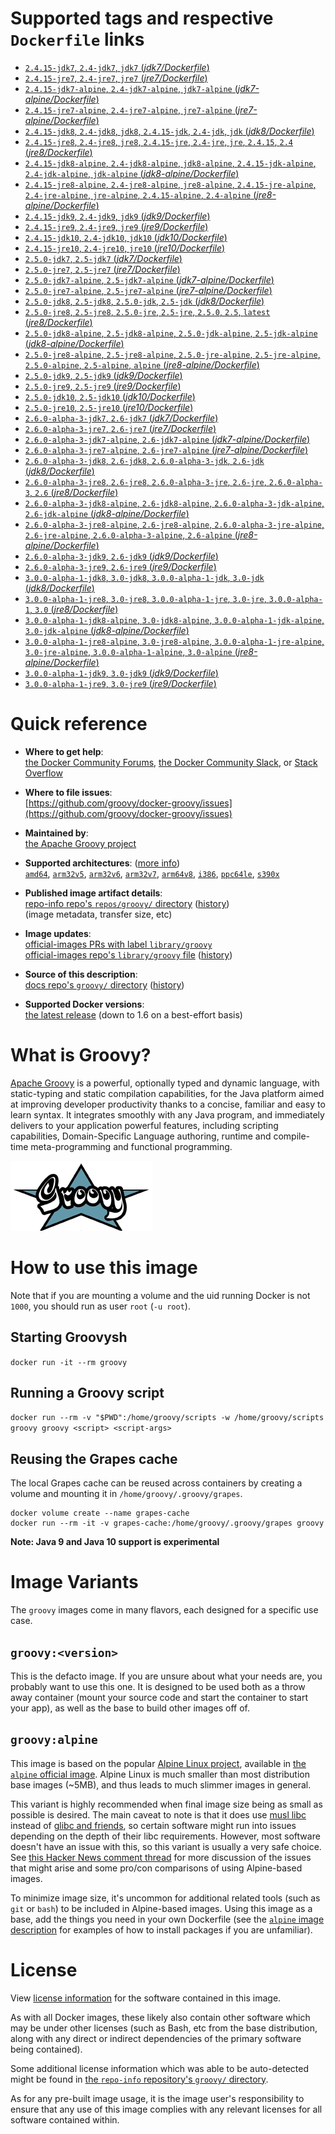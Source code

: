 <!--

********************************************************************************

WARNING:

    DO NOT EDIT "groovy/README.md"

    IT IS AUTO-GENERATED

    (from the other files in "groovy/" combined with a set of templates)

********************************************************************************

-->

# Supported tags and respective `Dockerfile` links

-	[`2.4.15-jdk7`, `2.4-jdk7`, `jdk7` (*jdk7/Dockerfile*)](https://github.com/groovy/docker-groovy/blob/420f3af36206e1e6ddb1b715bfcc9f0591c8501f/jdk7/Dockerfile)
-	[`2.4.15-jre7`, `2.4-jre7`, `jre7` (*jre7/Dockerfile*)](https://github.com/groovy/docker-groovy/blob/420f3af36206e1e6ddb1b715bfcc9f0591c8501f/jre7/Dockerfile)
-	[`2.4.15-jdk7-alpine`, `2.4-jdk7-alpine`, `jdk7-alpine` (*jdk7-alpine/Dockerfile*)](https://github.com/groovy/docker-groovy/blob/420f3af36206e1e6ddb1b715bfcc9f0591c8501f/jdk7-alpine/Dockerfile)
-	[`2.4.15-jre7-alpine`, `2.4-jre7-alpine`, `jre7-alpine` (*jre7-alpine/Dockerfile*)](https://github.com/groovy/docker-groovy/blob/420f3af36206e1e6ddb1b715bfcc9f0591c8501f/jre7-alpine/Dockerfile)
-	[`2.4.15-jdk8`, `2.4-jdk8`, `jdk8`, `2.4.15-jdk`, `2.4-jdk`, `jdk` (*jdk8/Dockerfile*)](https://github.com/groovy/docker-groovy/blob/420f3af36206e1e6ddb1b715bfcc9f0591c8501f/jdk8/Dockerfile)
-	[`2.4.15-jre8`, `2.4-jre8`, `jre8`, `2.4.15-jre`, `2.4-jre`, `jre`, `2.4.15`, `2.4` (*jre8/Dockerfile*)](https://github.com/groovy/docker-groovy/blob/420f3af36206e1e6ddb1b715bfcc9f0591c8501f/jre8/Dockerfile)
-	[`2.4.15-jdk8-alpine`, `2.4-jdk8-alpine`, `jdk8-alpine`, `2.4.15-jdk-alpine`, `2.4-jdk-alpine`, `jdk-alpine` (*jdk8-alpine/Dockerfile*)](https://github.com/groovy/docker-groovy/blob/420f3af36206e1e6ddb1b715bfcc9f0591c8501f/jdk8-alpine/Dockerfile)
-	[`2.4.15-jre8-alpine`, `2.4-jre8-alpine`, `jre8-alpine`, `2.4.15-jre-alpine`, `2.4-jre-alpine`, `jre-alpine`, `2.4.15-alpine`, `2.4-alpine` (*jre8-alpine/Dockerfile*)](https://github.com/groovy/docker-groovy/blob/420f3af36206e1e6ddb1b715bfcc9f0591c8501f/jre8-alpine/Dockerfile)
-	[`2.4.15-jdk9`, `2.4-jdk9`, `jdk9` (*jdk9/Dockerfile*)](https://github.com/groovy/docker-groovy/blob/420f3af36206e1e6ddb1b715bfcc9f0591c8501f/jdk9/Dockerfile)
-	[`2.4.15-jre9`, `2.4-jre9`, `jre9` (*jre9/Dockerfile*)](https://github.com/groovy/docker-groovy/blob/420f3af36206e1e6ddb1b715bfcc9f0591c8501f/jre9/Dockerfile)
-	[`2.4.15-jdk10`, `2.4-jdk10`, `jdk10` (*jdk10/Dockerfile*)](https://github.com/groovy/docker-groovy/blob/420f3af36206e1e6ddb1b715bfcc9f0591c8501f/jdk10/Dockerfile)
-	[`2.4.15-jre10`, `2.4-jre10`, `jre10` (*jre10/Dockerfile*)](https://github.com/groovy/docker-groovy/blob/420f3af36206e1e6ddb1b715bfcc9f0591c8501f/jre10/Dockerfile)
-	[`2.5.0-jdk7`, `2.5-jdk7` (*jdk7/Dockerfile*)](https://github.com/groovy/docker-groovy/blob/0b041ffb39ee812c7115260ba8e8b835495efa10/jdk7/Dockerfile)
-	[`2.5.0-jre7`, `2.5-jre7` (*jre7/Dockerfile*)](https://github.com/groovy/docker-groovy/blob/0b041ffb39ee812c7115260ba8e8b835495efa10/jre7/Dockerfile)
-	[`2.5.0-jdk7-alpine`, `2.5-jdk7-alpine` (*jdk7-alpine/Dockerfile*)](https://github.com/groovy/docker-groovy/blob/0b041ffb39ee812c7115260ba8e8b835495efa10/jdk7-alpine/Dockerfile)
-	[`2.5.0-jre7-alpine`, `2.5-jre7-alpine` (*jre7-alpine/Dockerfile*)](https://github.com/groovy/docker-groovy/blob/0b041ffb39ee812c7115260ba8e8b835495efa10/jre7-alpine/Dockerfile)
-	[`2.5.0-jdk8`, `2.5-jdk8`, `2.5.0-jdk`, `2.5-jdk` (*jdk8/Dockerfile*)](https://github.com/groovy/docker-groovy/blob/0b041ffb39ee812c7115260ba8e8b835495efa10/jdk8/Dockerfile)
-	[`2.5.0-jre8`, `2.5-jre8`, `2.5.0-jre`, `2.5-jre`, `2.5.0`, `2.5`, `latest` (*jre8/Dockerfile*)](https://github.com/groovy/docker-groovy/blob/0b041ffb39ee812c7115260ba8e8b835495efa10/jre8/Dockerfile)
-	[`2.5.0-jdk8-alpine`, `2.5-jdk8-alpine`, `2.5.0-jdk-alpine`, `2.5-jdk-alpine` (*jdk8-alpine/Dockerfile*)](https://github.com/groovy/docker-groovy/blob/0b041ffb39ee812c7115260ba8e8b835495efa10/jdk8-alpine/Dockerfile)
-	[`2.5.0-jre8-alpine`, `2.5-jre8-alpine`, `2.5.0-jre-alpine`, `2.5-jre-alpine`, `2.5.0-alpine`, `2.5-alpine`, `alpine` (*jre8-alpine/Dockerfile*)](https://github.com/groovy/docker-groovy/blob/0b041ffb39ee812c7115260ba8e8b835495efa10/jre8-alpine/Dockerfile)
-	[`2.5.0-jdk9`, `2.5-jdk9` (*jdk9/Dockerfile*)](https://github.com/groovy/docker-groovy/blob/0b041ffb39ee812c7115260ba8e8b835495efa10/jdk9/Dockerfile)
-	[`2.5.0-jre9`, `2.5-jre9` (*jre9/Dockerfile*)](https://github.com/groovy/docker-groovy/blob/0b041ffb39ee812c7115260ba8e8b835495efa10/jre9/Dockerfile)
-	[`2.5.0-jdk10`, `2.5-jdk10` (*jdk10/Dockerfile*)](https://github.com/groovy/docker-groovy/blob/0b041ffb39ee812c7115260ba8e8b835495efa10/jdk10/Dockerfile)
-	[`2.5.0-jre10`, `2.5-jre10` (*jre10/Dockerfile*)](https://github.com/groovy/docker-groovy/blob/0b041ffb39ee812c7115260ba8e8b835495efa10/jre10/Dockerfile)
-	[`2.6.0-alpha-3-jdk7`, `2.6-jdk7` (*jdk7/Dockerfile*)](https://github.com/groovy/docker-groovy/blob/4cd18131eb84e70abffd421aacaf4a3274194466/jdk7/Dockerfile)
-	[`2.6.0-alpha-3-jre7`, `2.6-jre7` (*jre7/Dockerfile*)](https://github.com/groovy/docker-groovy/blob/4cd18131eb84e70abffd421aacaf4a3274194466/jre7/Dockerfile)
-	[`2.6.0-alpha-3-jdk7-alpine`, `2.6-jdk7-alpine` (*jdk7-alpine/Dockerfile*)](https://github.com/groovy/docker-groovy/blob/4cd18131eb84e70abffd421aacaf4a3274194466/jdk7-alpine/Dockerfile)
-	[`2.6.0-alpha-3-jre7-alpine`, `2.6-jre7-alpine` (*jre7-alpine/Dockerfile*)](https://github.com/groovy/docker-groovy/blob/4cd18131eb84e70abffd421aacaf4a3274194466/jre7-alpine/Dockerfile)
-	[`2.6.0-alpha-3-jdk8`, `2.6-jdk8`, `2.6.0-alpha-3-jdk`, `2.6-jdk` (*jdk8/Dockerfile*)](https://github.com/groovy/docker-groovy/blob/4cd18131eb84e70abffd421aacaf4a3274194466/jdk8/Dockerfile)
-	[`2.6.0-alpha-3-jre8`, `2.6-jre8`, `2.6.0-alpha-3-jre`, `2.6-jre`, `2.6.0-alpha-3`, `2.6` (*jre8/Dockerfile*)](https://github.com/groovy/docker-groovy/blob/4cd18131eb84e70abffd421aacaf4a3274194466/jre8/Dockerfile)
-	[`2.6.0-alpha-3-jdk8-alpine`, `2.6-jdk8-alpine`, `2.6.0-alpha-3-jdk-alpine`, `2.6-jdk-alpine` (*jdk8-alpine/Dockerfile*)](https://github.com/groovy/docker-groovy/blob/4cd18131eb84e70abffd421aacaf4a3274194466/jdk8-alpine/Dockerfile)
-	[`2.6.0-alpha-3-jre8-alpine`, `2.6-jre8-alpine`, `2.6.0-alpha-3-jre-alpine`, `2.6-jre-alpine`, `2.6.0-alpha-3-alpine`, `2.6-alpine` (*jre8-alpine/Dockerfile*)](https://github.com/groovy/docker-groovy/blob/4cd18131eb84e70abffd421aacaf4a3274194466/jre8-alpine/Dockerfile)
-	[`2.6.0-alpha-3-jdk9`, `2.6-jdk9` (*jdk9/Dockerfile*)](https://github.com/groovy/docker-groovy/blob/4cd18131eb84e70abffd421aacaf4a3274194466/jdk9/Dockerfile)
-	[`2.6.0-alpha-3-jre9`, `2.6-jre9` (*jre9/Dockerfile*)](https://github.com/groovy/docker-groovy/blob/4cd18131eb84e70abffd421aacaf4a3274194466/jre9/Dockerfile)
-	[`3.0.0-alpha-1-jdk8`, `3.0-jdk8`, `3.0.0-alpha-1-jdk`, `3.0-jdk` (*jdk8/Dockerfile*)](https://github.com/groovy/docker-groovy/blob/b8eb639e626ef97aa283cfda1fc10f92b93fd48c/jdk8/Dockerfile)
-	[`3.0.0-alpha-1-jre8`, `3.0-jre8`, `3.0.0-alpha-1-jre`, `3.0-jre`, `3.0.0-alpha-1`, `3.0` (*jre8/Dockerfile*)](https://github.com/groovy/docker-groovy/blob/b8eb639e626ef97aa283cfda1fc10f92b93fd48c/jre8/Dockerfile)
-	[`3.0.0-alpha-1-jdk8-alpine`, `3.0-jdk8-alpine`, `3.0.0-alpha-1-jdk-alpine`, `3.0-jdk-alpine` (*jdk8-alpine/Dockerfile*)](https://github.com/groovy/docker-groovy/blob/b8eb639e626ef97aa283cfda1fc10f92b93fd48c/jdk8-alpine/Dockerfile)
-	[`3.0.0-alpha-1-jre8-alpine`, `3.0-jre8-alpine`, `3.0.0-alpha-1-jre-alpine`, `3.0-jre-alpine`, `3.0.0-alpha-1-alpine`, `3.0-alpine` (*jre8-alpine/Dockerfile*)](https://github.com/groovy/docker-groovy/blob/b8eb639e626ef97aa283cfda1fc10f92b93fd48c/jre8-alpine/Dockerfile)
-	[`3.0.0-alpha-1-jdk9`, `3.0-jdk9` (*jdk9/Dockerfile*)](https://github.com/groovy/docker-groovy/blob/b8eb639e626ef97aa283cfda1fc10f92b93fd48c/jdk9/Dockerfile)
-	[`3.0.0-alpha-1-jre9`, `3.0-jre9` (*jre9/Dockerfile*)](https://github.com/groovy/docker-groovy/blob/b8eb639e626ef97aa283cfda1fc10f92b93fd48c/jre9/Dockerfile)

# Quick reference

-	**Where to get help**:  
	[the Docker Community Forums](https://forums.docker.com/), [the Docker Community Slack](https://blog.docker.com/2016/11/introducing-docker-community-directory-docker-community-slack/), or [Stack Overflow](https://stackoverflow.com/search?tab=newest&q=docker)

-	**Where to file issues**:  
	[https://github.com/groovy/docker-groovy/issues](https://github.com/groovy/docker-groovy/issues)

-	**Maintained by**:  
	[the Apache Groovy project](https://github.com/groovy/docker-groovy)

-	**Supported architectures**: ([more info](https://github.com/docker-library/official-images#architectures-other-than-amd64))  
	[`amd64`](https://hub.docker.com/r/amd64/groovy/), [`arm32v5`](https://hub.docker.com/r/arm32v5/groovy/), [`arm32v6`](https://hub.docker.com/r/arm32v6/groovy/), [`arm32v7`](https://hub.docker.com/r/arm32v7/groovy/), [`arm64v8`](https://hub.docker.com/r/arm64v8/groovy/), [`i386`](https://hub.docker.com/r/i386/groovy/), [`ppc64le`](https://hub.docker.com/r/ppc64le/groovy/), [`s390x`](https://hub.docker.com/r/s390x/groovy/)

-	**Published image artifact details**:  
	[repo-info repo's `repos/groovy/` directory](https://github.com/docker-library/repo-info/blob/master/repos/groovy) ([history](https://github.com/docker-library/repo-info/commits/master/repos/groovy))  
	(image metadata, transfer size, etc)

-	**Image updates**:  
	[official-images PRs with label `library/groovy`](https://github.com/docker-library/official-images/pulls?q=label%3Alibrary%2Fgroovy)  
	[official-images repo's `library/groovy` file](https://github.com/docker-library/official-images/blob/master/library/groovy) ([history](https://github.com/docker-library/official-images/commits/master/library/groovy))

-	**Source of this description**:  
	[docs repo's `groovy/` directory](https://github.com/docker-library/docs/tree/master/groovy) ([history](https://github.com/docker-library/docs/commits/master/groovy))

-	**Supported Docker versions**:  
	[the latest release](https://github.com/docker/docker-ce/releases/latest) (down to 1.6 on a best-effort basis)

# What is Groovy?

[Apache Groovy](http://groovy-lang.org/) is a powerful, optionally typed and dynamic language, with static-typing and static compilation capabilities, for the Java platform aimed at improving developer productivity thanks to a concise, familiar and easy to learn syntax. It integrates smoothly with any Java program, and immediately delivers to your application powerful features, including scripting capabilities, Domain-Specific Language authoring, runtime and compile-time meta-programming and functional programming.

![logo](https://raw.githubusercontent.com/docker-library/docs/bb5fc730ed18c45d86425f9fa4265d50cb795ec8/groovy/logo.png)

# How to use this image

Note that if you are mounting a volume and the uid running Docker is not `1000`, you should run as user `root` (`-u root`).

## Starting Groovysh

`docker run -it --rm groovy`

## Running a Groovy script

`docker run --rm -v "$PWD":/home/groovy/scripts -w /home/groovy/scripts groovy groovy <script> <script-args>`

## Reusing the Grapes cache

The local Grapes cache can be reused across containers by creating a volume and mounting it in `/home/groovy/.groovy/grapes`.

```console
docker volume create --name grapes-cache
docker run --rm -it -v grapes-cache:/home/groovy/.groovy/grapes groovy
```

**Note: Java 9 and Java 10 support is experimental**

# Image Variants

The `groovy` images come in many flavors, each designed for a specific use case.

## `groovy:<version>`

This is the defacto image. If you are unsure about what your needs are, you probably want to use this one. It is designed to be used both as a throw away container (mount your source code and start the container to start your app), as well as the base to build other images off of.

## `groovy:alpine`

This image is based on the popular [Alpine Linux project](http://alpinelinux.org), available in [the `alpine` official image](https://hub.docker.com/_/alpine). Alpine Linux is much smaller than most distribution base images (~5MB), and thus leads to much slimmer images in general.

This variant is highly recommended when final image size being as small as possible is desired. The main caveat to note is that it does use [musl libc](http://www.musl-libc.org) instead of [glibc and friends](http://www.etalabs.net/compare_libcs.html), so certain software might run into issues depending on the depth of their libc requirements. However, most software doesn't have an issue with this, so this variant is usually a very safe choice. See [this Hacker News comment thread](https://news.ycombinator.com/item?id=10782897) for more discussion of the issues that might arise and some pro/con comparisons of using Alpine-based images.

To minimize image size, it's uncommon for additional related tools (such as `git` or `bash`) to be included in Alpine-based images. Using this image as a base, add the things you need in your own Dockerfile (see the [`alpine` image description](https://hub.docker.com/_/alpine/) for examples of how to install packages if you are unfamiliar).

# License

View [license information](http://www.apache.org/licenses/LICENSE-2.0.html) for the software contained in this image.

As with all Docker images, these likely also contain other software which may be under other licenses (such as Bash, etc from the base distribution, along with any direct or indirect dependencies of the primary software being contained).

Some additional license information which was able to be auto-detected might be found in [the `repo-info` repository's `groovy/` directory](https://github.com/docker-library/repo-info/tree/master/repos/groovy).

As for any pre-built image usage, it is the image user's responsibility to ensure that any use of this image complies with any relevant licenses for all software contained within.
